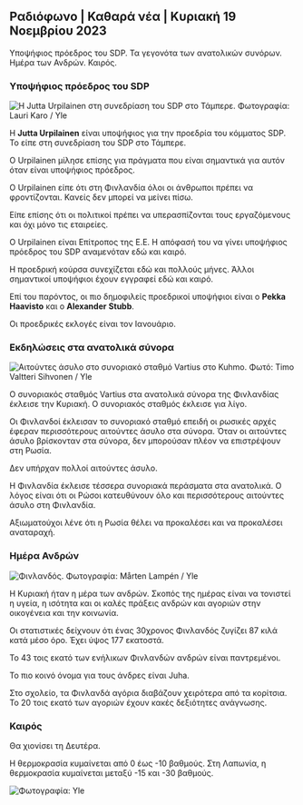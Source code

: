 ## Ραδιόφωνο \| Καθαρά νέα \| Κυριακή 19 Νοεμβρίου 2023

Υποψήφιος πρόεδρος του SDP. Τα γεγονότα των ανατολικών συνόρων. Ημέρα των Ανδρών. Καιρός.

### Υποψήφιος πρόεδρος του SDP

![Η Jutta Urpilainen στη συνεδρίαση του SDP στο Τάμπερε. Φωτογραφία: Lauri Karo / Yle](https://images.cdn.yle.fi/image/upload/c_crop,h_3078,w_5472,x_0,y_536/ar_1.7777777777777777,c_fill,g_faces,h_pr.670,q_auto:eco/f_auto/fl_lossy/v1700390392/39-12029436559e5d3e7734)

Η **Jutta Urpilainen** είναι υποψήφιος για την προεδρία του κόμματος SDP. Το είπε στη συνεδρίαση του SDP στο Τάμπερε.

Ο Urpilainen μίλησε επίσης για πράγματα που είναι σημαντικά για αυτόν όταν είναι υποψήφιος πρόεδρος.

Ο Urpilainen είπε ότι στη Φινλανδία όλοι οι άνθρωποι πρέπει να φροντίζονται. Κανείς δεν μπορεί να μείνει πίσω.

Είπε επίσης ότι οι πολιτικοί πρέπει να υπερασπίζονται τους εργαζόμενους και όχι μόνο τις εταιρείες.

Ο Urpilainen είναι Επίτροπος της Ε.Ε. Η απόφασή του να γίνει υποψήφιος πρόεδρος του SDP αναμενόταν εδώ και καιρό.

Η προεδρική κούρσα συνεχίζεται εδώ και πολλούς μήνες. Άλλοι σημαντικοί υποψήφιοι έχουν εγγραφεί εδώ και καιρό.

Επί του παρόντος, οι πιο δημοφιλείς προεδρικοί υποψήφιοι είναι ο **Pekka Haavisto** και ο **Alexander** **Stubb**.

Οι προεδρικές εκλογές είναι τον Ιανουάριο.

### Εκδηλώσεις στα ανατολικά σύνορα

![Αιτούντες άσυλο στο συνοριακό σταθμό Vartius στο Kuhmo. Φωτό: Timo Valtteri Sihvonen / Yle](https://images.cdn.yle.fi/image/upload/c_crop,h_2312,w_4110,x_1360,y_535/ar_1.7777777777777777,c_w001,000,00,00,00,00,00,00/q_auto:eco/f_auto/fl_lossy/v1700313355/39-12026836558740e2c62a)

Ο συνοριακός σταθμός Vartius στα ανατολικά σύνορα της Φινλανδίας έκλεισε την Κυριακή. Ο συνοριακός σταθμός έκλεισε για λίγο.

Οι Φινλανδοί έκλεισαν το συνοριακό σταθμό επειδή οι ρωσικές αρχές έφεραν περισσότερους αιτούντες άσυλο στα σύνορα. Όταν οι αιτούντες άσυλο βρίσκονταν στα σύνορα, δεν μπορούσαν πλέον να επιστρέψουν στη Ρωσία.

Δεν υπήρχαν πολλοί αιτούντες άσυλο.

Η Φινλανδία έκλεισε τέσσερα συνοριακά περάσματα στα ανατολικά. Ο λόγος είναι ότι οι Ρώσοι κατευθύνουν όλο και περισσότερους αιτούντες άσυλο στη Φινλανδία.

Αξιωματούχοι λένε ότι η Ρωσία θέλει να προκαλέσει και να προκαλέσει αναταραχή.

### Ημέρα Ανδρών

![Φινλανδός. Φωτογραφία: Mårten Lampén / Yle](https://images.cdn.yle.fi/image/upload/c_crop,h_3375,w_6000,x_0,y_164/ar_1.777777777777777,c_fill,g_51,0w_1q_auto:eco/f_auto/fl_lossy/v1700042381/39-1200843655493de62883)

Η Κυριακή ήταν η μέρα των ανδρών. Σκοπός της ημέρας είναι να τονιστεί η υγεία, η ισότητα και οι καλές πράξεις ανδρών και αγοριών στην οικογένεια και την κοινωνία.

Οι στατιστικές δείχνουν ότι ένας 30χρονος Φινλανδός ζυγίζει 87 κιλά κατά μέσο όρο. Έχει ύψος 177 εκατοστά.

Το 43 τοις εκατό των ενήλικων Φινλανδών ανδρών είναι παντρεμένοι.

Το πιο κοινό όνομα για τους άνδρες είναι Juha.

Στο σχολείο, τα Φινλανδά αγόρια διαβάζουν χειρότερα από τα κορίτσια. Το 20 τοις εκατό των αγοριών έχουν κακές δεξιότητες ανάγνωσης.

### Καιρός

Θα χιονίσει τη Δευτέρα.

Η θερμοκρασία κυμαίνεται από 0 έως -10 βαθμούς. Στη Λαπωνία, η θερμοκρασία κυμαίνεται μεταξύ -15 και -30 βαθμούς.

![ Φωτογραφία: Yle](https://images.cdn.yle.fi/image/upload/c_crop,h_1080,w_1919,x_0,y_0/ar_1.777777777777777,c_fill,g_faces,h_670,w_100,w_100:eco/f_auto/fl_lossy/v1700408413/39-1203034655a2c36dc32d)